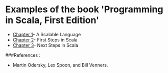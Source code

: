 Examples of the book 'Programming in Scala, First Edition'
==================================

* [Chapter 1](https://github.com/vicboma1/Programming-in-Scala-First-Edition/tree/master/src/chapter1)- A Scalable Language
* [Chapter 2](https://github.com/vicboma1/Programming-in-Scala-First-Edition/tree/master/src/chapter2)- First Steps in Scala
* [Chapter 3](https://github.com/vicboma1/Programming-in-Scala-First-Edition/tree/master/src/chapter3)- Next Steps in Scala

###References :

* Martin Odersky, Lex Spoon, and Bill Venners.
